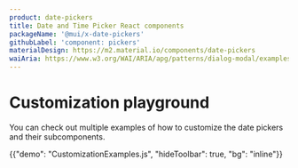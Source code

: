 ```yaml
---
product: date-pickers
title: Date and Time Picker React components
packageName: '@mui/x-date-pickers'
githubLabel: 'component: pickers'
materialDesign: https://m2.material.io/components/date-pickers
waiAria: https://www.w3.org/WAI/ARIA/apg/patterns/dialog-modal/examples/datepicker-dialog/
---
```


# Customization playground

<p class="description">You can check out multiple examples of how to customize the date pickers and their subcomponents.</p>

{{"demo": "CustomizationExamples.js", "hideToolbar": true, "bg": "inline"}}
